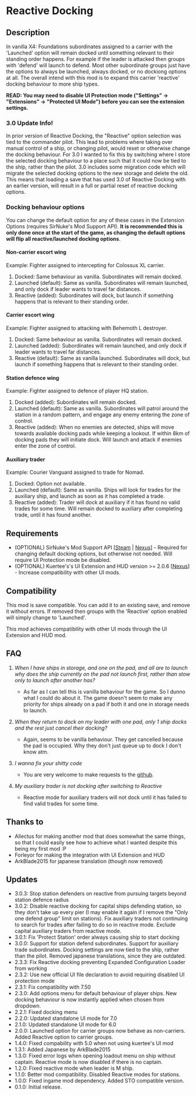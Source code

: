 # Reactive Docking

## Description
In vanilla X4: Foundations subordinates assigned to a carrier with the 'Launched' option will remain docked until something relevant to their standing order happens. 
For example if the leader is attacked then groups with 'defend' will launch to defend. 
Most other subordinate groups just have the options to always be launched, always docked, or no dockiong options at all. The overall intend with this mod is to expand this carrier 'reactive' docking behaviour to more ship types.

**READ: You may need to disable UI Protection mode ("Settings" -> "Extensions" -> "Protected UI Mode") before you can see the extension settings.**

### 3.0 Update Info!
In prior version of Reactive Docking, the "Reactive" option selection was tied to the commander pilot. This lead to problems where taking over manual control of a ship, or changing pilot, would reset or otherwise change the docking behaviour. 
For 3.0 I wanted to fix this by switching where I store the selected docking behaviour to a place such that it could now be tied to the ship, rather than the pilot. 3.0 includes some migration code which will migrate the selected docking options to the new storage and delete the old. 
This means that loading a save that has used 3.0 of Reactive Docking with an earlier version, will result in a full or partial reset of reactive docking options.

### Docking behaviour options
You can change the default option for any of these cases in the Extension Options (requires SirNuke's Mod Support API). **It is recommended this is only done once at the start of the game, as changing the default options will flip all reactive/launched docking options**.

#### Non-carrier escort wing
Example: Fighter assigned to intercepting for Colossus XL carrier.

1. Docked: Same behaviour as vanilla. Subordinates will remain docked.
2. Launched (default): Same as vanilla. Subordinates will remain launched, and only dock if leader wants to travel far distances.
3. Reactive (added): Subordinates will dock, but launch if something happens that is relevant to their standing order.

#### Carrier escort wing
Example: Fighter assigned to attacking with Behemoth L destroyer.

1. Docked: Same behaviour as vanilla. Subordinates will remain docked.
2. Launched (added): Subordinates will remain launched, and only dock if leader wants to travel far distances.
3. Reactive (default): Same as vanilla launched. Subordinates will dock, but launch if something happens that is relevant to their standing order.

#### Station defence wing
Example: Fighter assigned to defence of player HQ station.

1. Docked (added): Subordinates will remain docked.
2. Launched (default): Same as vanilla. Subordinates will patrol around the station in a random pattern, and engage any enemy entering the zone of control.
3. Reactive (added): When no enemies are detected, ships will move towards available docking pads while keeping a lookout. If within 8km of docking pads they will initiate dock. Will launch and attack if enemies enter the zone of control.

#### Auxiliary trader
Example: Courier Vanguard assigned to trade for Nomad.

1. Docked: Option not available.
2. Launched (default): Same as vanilla. Ships will look for trades for the auxiliary ship, and launch as soon as it has completed a trade.
3. Reactive (added): Trader will dock at auxiliary if it has found no valid trades for some time. Will remain docked to auxiliary after completing trade, until it has found another.

## Requirements
* (OPTIONAL) SirNuke's Mod Support API [[Steam](https://steamcommunity.com/sharedfiles/filedetails/?id=2042901274) | [Nexus](https://www.nexusmods.com/x4foundations/mods/503)] - Required for changing default docking options, but otherwise not needed. Will require UI Protection mode be disabled.
* (OPTIONAL) Kuertee's's UI Extension and HUD version >= 2.0.6 [[Nexus](https://www.nexusmods.com/x4foundations/mods/552?tab=description)] - Increase compatibility with other UI mods.

## Compatibility
This mod is save compatible. You can add it to an existing save, and remove it without errors. If removed then groups with the 'Reactive' option enabled will simply change to 'Launched'.

This mod achieves compatibility with other UI mods through the UI Extension and HUD mod.

## FAQ
	
1. *When I have ships in storage, and one on the pad, and all are to launch why does the ship currently on the pad not launch first, rather than stow only to launch after another has?*
	- As far as I can tell this is vanilla behaviour for the game. So I dunno what I could do about it. The game doesn't seem to make any priority for ships already on a pad if both it and one in storage needs to launch.

2. *When they return to dock on my leader with one pad, only 1 ship docks and the rest just cancel their docking?*
	- Again, seems to be vanilla behaviour. They get cancelled because the pad is occupied. Why they don't just queue up to dock I don't know atm.

3. *I wanna fix your shitty code*
	- You are very welcome to make requests to the [github](https://github.com/runekn/x4-reactive-docking).

4. *My auxiliary trader is not docking after switching to Reactive*
	- Reactive mode for auxiliary traders will not dock until it has failed to find valid trades for some time.

## Thanks to
* Allectus for making another mod that does somewhat the same things, so that I could easily see how to achieve what I wanted despite this being my first mod :P
* Forleyor for making the integration with UI Extension and HUD
* ArkBlade2015 for japanese translation (though now removed)

## Updates

* 3.0.3: Stop station defenders on reactive from pursuing targets beyond station defence radius
* 3.0.2: Disable reactive docking for capital ships defending station, so they don't take up every pier (I may enable it again if I remove the "Only one defend group" limit on stations). Fix auxiliary traders not continuing to search for trades after failing to do so in reactive mode. Exclude capital auxiliary traders from reactive mode.
* 3.0.1: Fix 'Protect Station' order always causing ship to start docking
* 3.0.0: Support for station defend subordinates. Support for auxiliary trade subordinates. Docking settings are now tied to the ship, rather than the pilot. Removed japanese translations, since they are outdated.
* 2.3.3: Fix Reactive docking preventing Expanded Configuration Loader from working
* 2.3.2: Use new official UI file declaration to avoid requiring disabled UI protection mode
* 2.3.1: Fix compatibility with 7.50
* 2.3.0: Add options menu for default behaviour of player ships. New docking behaviour is now instantly applied when chosen from dropdown.
* 2.2.1: Fixed docking menu
* 2.2.0: Updated standalone UI mode for 7.0
* 2.1.0: Updated standalone UI mode for 6.0
* 2.0.0: Launched option for carrier groups now behave as non-carriers. Added Reactive option to carrier groups.
* 1.4.0: Fixed compability with 5.0 when not using kuertee's UI mod
* 1.3.1: Added Japanese by ArkBlade2015
* 1.3.0: Fixed error logs when opening loadout menu on ship without captain. Reactive mode is now disabled if there is no captain.
* 1.2.0: Fixed reactive mode when leader is M ship.
* 1.1.0: Better mod compatibility. Disabled Reactive modes for stations.
* 1.0.0: Fixed ingame mod dependency. Added STO compatible version.
* 0.1.0: Initial release.
